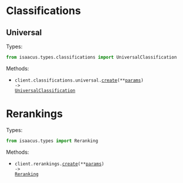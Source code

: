 # Classifications

## Universal

Types:

```python
from isaacus.types.classifications import UniversalClassification
```

Methods:

- <code title="post /classifications/universal">client.classifications.universal.<a href="./src/isaacus/resources/classifications/universal.py">create</a>(\*\*<a href="src/isaacus/types/classifications/universal_create_params.py">params</a>) -> <a href="./src/isaacus/types/classifications/universal_classification.py">UniversalClassification</a></code>

# Rerankings

Types:

```python
from isaacus.types import Reranking
```

Methods:

- <code title="post /rerankings">client.rerankings.<a href="./src/isaacus/resources/rerankings.py">create</a>(\*\*<a href="src/isaacus/types/reranking_create_params.py">params</a>) -> <a href="./src/isaacus/types/reranking.py">Reranking</a></code>
